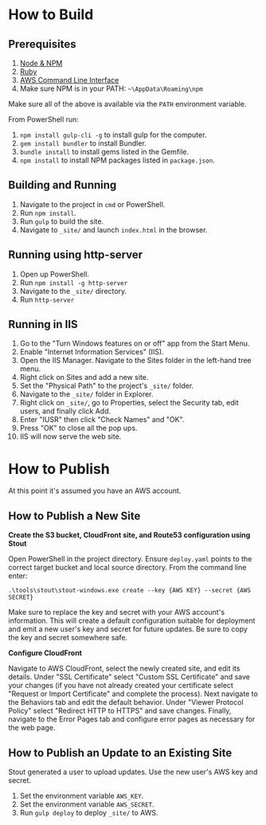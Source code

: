 How to Build
===

Prerequisites
---

  1. [Node & NPM](https://nodejs.org/)
  1. [Ruby](https://rubyinstaller.org/)
  1. [AWS Command Line Interface](http://aws.amazon.com/cli/)
  1. Make sure NPM is in your PATH: `~\AppData\Roaming\npm`

Make sure all of the above is available via the `PATH` environment variable.

From PowerShell run:

  1. `npm install gulp-cli -g` to install gulp for the computer.
  1. `gem install bundler` to install Bundler.
  1. `bundle install` to install gems listed in the Gemfile.
  1. `npm install` to install NPM packages listed in `package.json`.

Building and Running
---

  1. Navigate to the project in `cmd` or PowerShell.
  1. Run `npm install`.
  1. Run `gulp` to build the site.
  1. Navigate to `_site/` and launch `index.html` in the browser.

Running using http-server
---
  1. Open up PowerShell.
  1. Run `npm install -g http-server`
  1. Navigate to the `_site/` directory.
  1. Run `http-server`

Running in IIS
---
  1. Go to the "Turn Windows features on or off" app from the Start Menu.
  1. Enable "Internet Information Services" (IIS).
  1. Open the IIS Manager. Navigate to the Sites folder in the left-hand tree menu.
  1. Right click on Sites and add a new site.
  1. Set the "Physical Path" to the project's `_site/` folder.
  1. Navigate to the `_site/` folder in Explorer.
  1. Right click on `_site/`, go to Properties, select the Security tab, edit users, and finally click Add.
  1. Enter "IUSR" then click "Check Names" and "OK".
  1. Press "OK" to close all the pop ups.
  1. IIS will now serve the web site.

How to Publish
===
At this point it's assumed you have an AWS account.

How to Publish a New Site
---

__Create the S3 bucket, CloudFront site, and Route53 configuration using Stout__

Open PowerShell in the project directory. Ensure `deploy.yaml` points to the correct target bucket and local source directory. From the command line enter:

`.\tools\stout\stout-windows.exe create --key {AWS KEY} --secret {AWS SECRET}`

Make sure to replace the key and secret with your AWS account's information. This will create a default configuration suitable for deployment and emit a new user's key and secret for future updates. Be sure to copy the key and secret somewhere safe.

__Configure CloudFront__

Navigate to AWS CloudFront, select the newly created site, and edit its details. Under "SSL Certificate" select "Custom SSL Certificate" and save your changes (if you have not already created your certificate select "Request or Import Certificate" and complete the process). Next navigate to the Behaviors tab and edit the default behavior. Under "Viewer Protocol Policy" select "Redirect HTTP to HTTPS" and save changes.
Finally, navigate to the Error Pages tab and configure error pages as necessary for the web page.

How to Publish an Update to an Existing Site
---

Stout generated a user to upload updates. Use the new user's AWS key and secret.

  1. Set the environment variable `AWS_KEY`.
  1. Set the environment variable `AWS_SECRET`.
  1. Run `gulp deploy` to deploy `_site/` to AWS.
